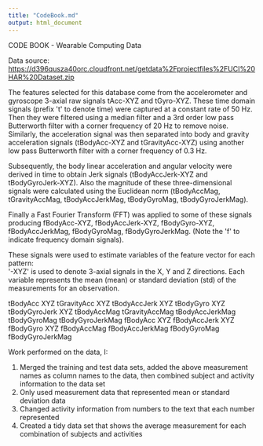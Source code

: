 ```yaml
---
title: "CodeBook.md"
output: html_document
---
```

CODE BOOK - Wearable Computing Data

Data source: https://d396qusza40orc.cloudfront.net/getdata%2Fprojectfiles%2FUCI%20HAR%20Dataset.zip

The features selected for this database come from the accelerometer and gyroscope 3-axial raw signals tAcc-XYZ and tGyro-XYZ. These time domain signals (prefix 't' to denote time) were captured at a constant rate of 50 Hz. Then they were filtered using a median filter and a 3rd order low pass Butterworth filter with a corner frequency of 20 Hz to remove noise. Similarly, the acceleration signal was then separated into body and gravity acceleration signals (tBodyAcc-XYZ and tGravityAcc-XYZ) using another low pass Butterworth filter with a corner frequency of 0.3 Hz. 

Subsequently, the body linear acceleration and angular velocity were derived in time to obtain Jerk signals (tBodyAccJerk-XYZ and tBodyGyroJerk-XYZ). Also the magnitude of these three-dimensional signals were calculated using the Euclidean norm (tBodyAccMag, tGravityAccMag, tBodyAccJerkMag, tBodyGyroMag, tBodyGyroJerkMag). 

Finally a Fast Fourier Transform (FFT) was applied to some of these signals producing fBodyAcc-XYZ, fBodyAccJerk-XYZ, fBodyGyro-XYZ, fBodyAccJerkMag, fBodyGyroMag, fBodyGyroJerkMag. (Note the 'f' to indicate frequency domain signals). 

These signals were used to estimate variables of the feature vector for each pattern:  
'-XYZ' is used to denote 3-axial signals in the X, Y and Z directions.  Each variable represents the mean (mean) or standard deviation (std) of the measurements for an observation.

tBodyAcc XYZ
tGravityAcc XYZ
tBodyAccJerk XYZ
tBodyGyro XYZ
tBodyGyroJerk XYZ
tBodyAccMag
tGravityAccMag
tBodyAccJerkMag
tBodyGyroMag
tBodyGyroJerkMag
fBodyAcc XYZ
fBodyAccJerk XYZ
fBodyGyro XYZ
fBodyAccMag
fBodyAccJerkMag
fBodyGyroMag
fBodyGyroJerkMag

Work performed on the data, I:
1. Merged the training and test data sets, added the above measurement names as column names to the data, then combined subject and activity information to the data set
2. Only used measurement data that represented mean or standard deviation data
3. Changed activity information from numbers to the text that each number represented
4. Created a tidy data set that shows the average measurement for each combination of subjects and activities 